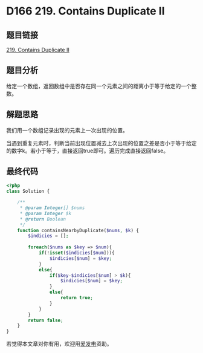# D166 219. Contains Duplicate II

## 题目链接

[219. Contains Duplicate II](https://leetcode.com/problems/contains-duplicate-ii/)

## 题目分析

给定一个数组，返回数组中是否存在同一个元素之间的距离小于等于给定的一个整数。

## 解题思路

我们用一个数组记录出现的元素上一次出现的位置。

当遇到重复元素时，判断当前出现位置减去上次出现的位置之差是否小于等于给定的数字k。若小于等于，直接返回true即可。遍历完成直接返回false。

## 最终代码

```php
<?php
class Solution {

    /**
     * @param Integer[] $nums
     * @param Integer $k
     * @return Boolean
     */
    function containsNearbyDuplicate($nums, $k) {
        $indicies = [];
        
        foreach($nums as $key => $num){
            if(!isset($indicies[$num])){
                $indicies[$num] = $key;
            }
            else{
                if($key-$indicies[$num] > $k){
                    $indicies[$num] = $key;
                }
                else{
                    return true;
                }
            }
        }
        return false;
    }
}
```

若觉得本文章对你有用，欢迎用[爱发电](https://afdian.net/@skys215)资助。


